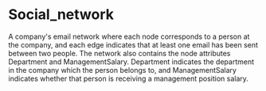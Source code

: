 # Social_network
 A company's email network where each node corresponds to a person at the company, and each edge indicates that at least one email has been sent between two people.  The network also contains the node attributes Department and ManagementSalary.  Department indicates the department in the company which the person belongs to, and ManagementSalary indicates whether that person is receiving a management position salary.
